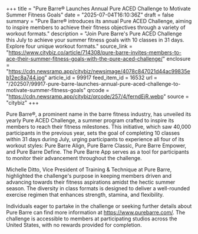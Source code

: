 +++
title = "Pure Barre® Launches Annual Pure ACED Challenge to Motivate Summer Fitness Goals"
date = "2025-07-04T16:10:36Z"
draft = false
summary = "Pure Barre® introduces its annual Pure ACED Challenge, aiming to inspire members to achieve their fitness objectives through a variety of workout formats."
description = "Join Pure Barre's Pure ACED Challenge this July to achieve your summer fitness goals with 10 classes in 31 days. Explore four unique workout formats."
source_link = "https://www.citybiz.co/article/714308/pure-barre-invites-members-to-ace-their-summer-fitness-goals-with-the-pure-aced-challenge/"
enclosure = "https://cdn.newsramp.app/citybiz/newsimage/4078c847021d44ac99835eb12ec8a744.jpg"
article_id = 99917
feed_item_id = 16532
url = "/202507/99917-pure-barre-launches-annual-pure-aced-challenge-to-motivate-summer-fitness-goals"
qrcode = "https://cdn.newsramp.app/citybiz/qrcode/257/4/ferndEjR.webp"
source = "citybiz"
+++

<p>Pure Barre®, a prominent name in the barre fitness industry, has unveiled its yearly Pure ACED Challenge, a summer program crafted to inspire its members to reach their fitness milestones. This initiative, which saw 40,000 participants in the previous year, sets the goal of completing 10 classes within 31 days during July, urging participants to experience all four of its workout styles: Pure Barre Align, Pure Barre Classic, Pure Barre Empower, and Pure Barre Define. The Pure Barre App serves as a tool for participants to monitor their advancement throughout the challenge.</p><p>Michelle Ditto, Vice President of Training & Technique at Pure Barre, highlighted the challenge's purpose in keeping members driven and advancing towards their fitness aspirations amidst the hectic summer season. The diversity in class formats is designed to deliver a well-rounded exercise regimen that enhances strength, stamina, and flexibility.</p><p>Individuals eager to partake in the challenge or seeking further details about Pure Barre can find more information at <a href='https://www.purebarre.com/' rel='nofollow' target='_blank'>https://www.purebarre.com/</a>. The challenge is accessible to members at participating studios across the United States, with no rewards provided for completion.</p>